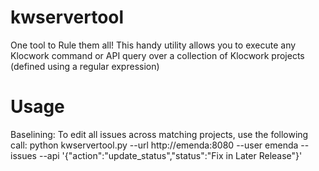 # kwservertool
One tool to Rule them all! This handy utility allows you to execute any Klocwork command or API query over a collection of Klocwork projects (defined using a regular expression)

# Usage
Baselining: To edit all issues across matching projects, use the following call:
python kwservertool.py --url http://emenda:8080 --user emenda --issues --api '{"action":"update_status","status":"Fix in Later Release"}'
